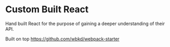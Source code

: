 # Custom Built React

Hand built React for the purpose of gaining a deeper understanding of their API.

Built on top https://github.com/wbkd/webpack-starter
